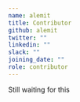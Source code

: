 ```yaml
---
name: alemit
title: Contributor
github: alemit
twitter: ""
linkedin: ""
slack: ""
joining_date: ""
role: contributor
---
```


Still waiting for this
